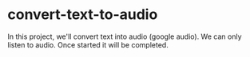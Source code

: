 # convert-text-to-audio
In this project, we'll convert text into audio (google audio). We can only listen to audio. Once started it will be completed.
